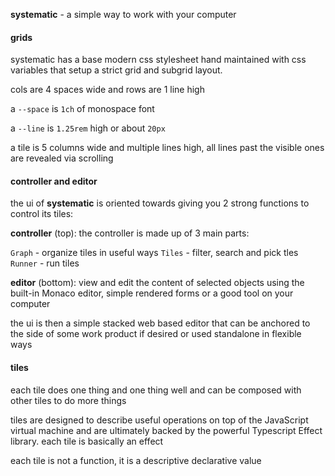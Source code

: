 **systematic** - a simple way to work with your computer

#### grids

systematic has a base modern css stylesheet hand maintained with css variables that setup a strict grid and subgrid layout.

cols are 4 spaces wide and rows are 1 line high

a `--space` is `1ch` of monospace font

a `--line` is `1.25rem` high or about `20px`

a tile is 5 columns wide and multiple lines high,
all lines past the visible ones are revealed via scrolling

#### controller and editor

the ui of **systematic** is oriented towards giving you 2 strong functions to control its tiles:

**controller** (top): the controller is made up of 3 main parts:

`Graph` - organize tiles in useful ways
`Tiles` - filter, search and pick tles
`Runner` - run tiles

**editor** (bottom): view and edit the content of selected objects using the built-in Monaco editor, simple rendered forms or a good tool on your computer

the ui is then a simple stacked web based editor that can be anchored to the side of some work product if desired or used standalone in flexible ways

#### tiles

each tile does one thing and one thing well and can be composed with other tiles to do more things

tiles are designed to describe useful operations on top of the JavaScript virtual machine and are ultimately backed by the powerful Typescript Effect library. each tile is basically an effect

each tile is not a function, it is a descriptive declarative value

